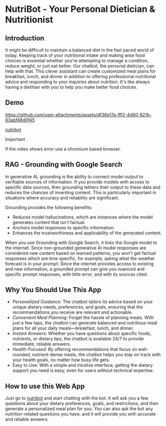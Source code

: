 # NutriBot - Your Personal Dietician & Nutritionist

## Introduction

It might be difficult to maintain a balanced diet in the fast paced world of today. Keeping track of your nutritional intake and making wise food choices is essential whether you're attempting to manage a condition, reduce weight, or just eat better. Our chatbot, the personal dietician, can help with that. This clever assistant can create customized meal plans for breakfast, lunch, and dinner in addition to offering professional nutritional advice and responding to your inquiries about nutrition. It's like always having a dietitian with you to help you make better food choices.

## Demo


https://github.com/user-attachments/assets/df36e17a-fff2-4d80-821b-83abf48d0f45




[nutribot](https://nutribot-mfwd.onrender.com/)
> [!IMPORTANT]
>
> If the video shows error use a chromium based browser.

## RAG - Grounding with Google Search

In generative AI, grounding is the ability to connect model output to verifiable sources of information. If you provide models with access to specific data sources, then grounding tethers their output to these data and reduces the chances of inventing content. This is particularly important in situations where accuracy and reliability are significant.

Grounding provides the following benefits:

- Reduces model hallucinations, which are instances where the model generates content that isn't factual.
- Anchors model responses to specific information.
- Enhances the trustworthiness and applicability of the generated content.

When you use Grounding with Google Search, it links the Google model to the internet. Since non-grounded generative AI model responses are considered new content based on learned patterns, you won't get factual responses which are time specific, for example, asking what the weather forecast is in your prompt. Since the internet provides access to existing and new information, a grounded prompt can give you nuanced and specific prompt responses, with little error, and with its sources cited.

## Why You Should Use This App

- *Personalized Guidance:* The chatbot tailors its advice based on your unique dietary needs, preferences, and goals, ensuring that the recommendations you receive are relevant and actionable.
- *Convenient Meal Planning:* Forget the hassle of planning meals. With just a few taps, the chatbot can generate balanced and nutritious meal plans for all your daily meals—breakfast, lunch, and dinner.
- *Instant Answers:* Whether you have questions about specific foods, nutrients, or dietary tips, the chatbot is available 24/7 to provide immediate, reliable answers.
- *Health-Focused:* By offering recommendations that focus on well-rounded, nutrient-dense meals, the chatbot helps you stay on track with your health goals, no matter how busy life gets.
- Easy to Use: With a simple and intuitive interface, getting the dietary support you need is easy, even for users without technical expertise.

## How to use this Web App

Just go to [nutribot](https://nutribot-mfwd.onrender.com/) and start chatting with the bot. It will ask you a few questions about your
dietary preferences, goals, and restrictions, and then generate a personalized meal plan for you. You can also ask the bot any
nutrition-related questions you have, and it will provide you with accurate and reliable answers.
